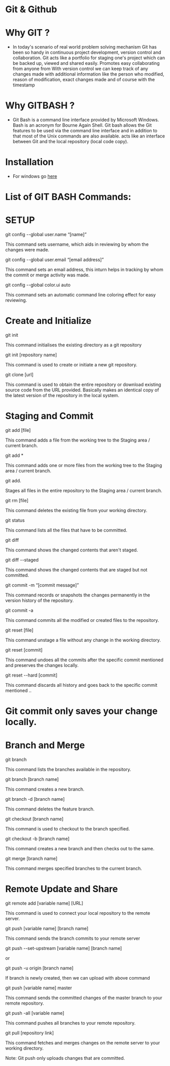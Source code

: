 # Git & Github


# Why GIT ?
- In today's scenario of real world problem solving mechanism Git has been so handy in continuous project development, version control and collaboration. Git acts like a portfolio for staging one's project which can be backed up, viewed and shared easily. Promotes easy collaborating from anyone from With version control we can keep track of any changes made with additional information like the person who modified, reason of modification, exact changes made and of course with the timestamp

# Why GITBASH ?
- Git Bash is a command line interface provided by Microsoft Windows. Bash is an acronym for Bourne Again Shell. Git bash allows the Git features to be used via the command line interface and in addition to that most of the Unix commands are also available. acts like an interface between Git and the local repository (local code copy).

# Installation 
- For windows go [here]( https://gitforwindows.org/)

# List of GIT BASH Commands:

# SETUP 
git config --global user.name “[name]”

This command sets username, which aids in reviewing by whom the changes were made. 

git config --global user.email “[email address]”

This command sets an email address, this inturn helps in tracking by whom the commit or merge activity was made.

git config --global color.ui auto

This command sets an automatic command line coloring effect for easy reviewing. 

# Create and Initialize 

git init

This command initialises the existing directory as a git repository

git init [repository name]

This command is used to create or initiate a new git repository.

git clone [url]

This command is used to obtain the entire repository or download existing source code from the URL provided. Basically makes an identical copy of the latest version of the repository in the local system.

# Staging and Commit 

git add [file]

This command adds a file from the working tree to the Staging area / current branch.

git add *

This command adds one or more files from the working tree to the Staging area / current branch.

git add.

Stages all files in the entire repository to the Staging area / current branch.

git rm [file]

This command deletes the existing file from your working directory.

git status

This command lists all the files that have to be committed.

git diff 

This command shows the changed contents that aren't staged.

git diff --staged 

This command shows the changed contents that are staged but not committed.

git commit -m “[commit message]”

This command records or snapshots the changes permanently in the version history of the repository.

git commit -a

This command commits all the modified or created files to the repository.

git reset [file]

This command unstage a file without any change in the working directory.

git reset [commit]

This command undoes all the commits after the specific commit mentioned and preserves the changes locally.

git reset --hard [commit]

This command discards all history and goes back to the specific commit mentioned ..


# Git commit only saves your change locally.

# Branch and Merge 

git branch

This command lists the branches available in the repository.

git branch [branch name]

This command creates a new branch.

git branch -d [branch name]

This command deletes the feature branch.

git checkout [branch name]

This command is used to checkout to the branch specified.

git checkout -b [branch name]

This command creates a new branch and then checks out to the same.

git merge [branch name]

This command merges specified branches to the current branch.

# Remote Update and Share 
git remote add [variable name] [URL]

This command is used to connect your local repository to the remote server.

git push [variable name] [branch name]

This command sends the branch commits to your remote server

git push --set-upstream [variable name] [branch name]

or 

git push -u origin [branch name]

If branch is newly created, then we can upload with above command 

git push [variable name] master

This command sends the committed changes of the master branch to your remote repository.

git push -all [variable name]

This command pushes all branches to your remote repository.

git pull [repository link]

This command fetches and merges changes on the remote server to your working directory. 

Note: Git push only uploads changes that are committed.

